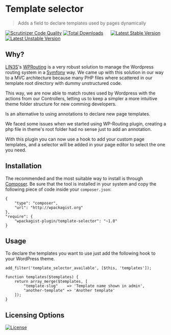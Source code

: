 # Template selector
> Adds a field to declare templates used by pages dynamically

[![Scrutinizer Code Quality](https://scrutinizer-ci.com/g/LIN3S/WPTemplateSelector/badges/quality-score.png?b=master)](https://scrutinizer-ci.com/g/LIN3S/WPTemplateSelector/?branch=master)
[![Total Downloads](https://poser.pugx.org/lin3s/wp-template-selector/downloads)](https://packagist.org/packages/lin3s/wp-template-selector)
&nbsp;&nbsp;&nbsp;&nbsp;
[![Latest Stable Version](https://poser.pugx.org/lin3s/wp-template-selector/v/stable.svg)](https://packagist.org/packages/lin3s/wp-template-selector)
[![Latest Unstable Version](https://poser.pugx.org/lin3s/wp-template-selector/v/unstable.svg)](https://packagist.org/packages/lin3s/wp-template-selector)

## Why?
[LIN3S][1]'s [WPRouting][2] is a very robust solution to manage the Wordpress routing system in a [Symfony][3] way.
We came up with this solution in our way to a MVC architecture because many PHP files where scattered in our template
root directory with dummy unstructured code.

This way, we are now able to match routes used by Wordpress with the actions from our Controllers, letting us to keep
a simpler a more intuitive theme folder structure for new comming developers.

Is an alternative to using annotations to declare new page templates.

We faced some issues when we started using WP-Routing plugin, creating a php file in theme's root folder had no sense
just to add an annotation.

With this plugin you can now use a hook to add your custom page templates, and a selector will be added in your page
editor to select the one you need.

## Installation
The recommended and the most suitable way to install is through [Composer][4]. Be sure that the tool is installed
in your system and copy the following piece of code inside your `composer.json`:
```
{
    "type": "composer",
    "url": "http://wpackagist.org"
},
"require": {
    "wpackagist-plugin/template-selector": "~1.0"
}
```

## Usage
To declare the templates you want to use just add the following hook to your WordPress theme.

    add_filter('template_selector_available', [$this, 'templates']);
    
    function templates($templates) {
        return array_merge($templates, [
            "template-slug"    => 'Template name shown in admin',
            "another-template" => 'Another template'
        ]);
    }

## Licensing Options
[![License](https://poser.pugx.org/lin3s/lin3s-wp-template-selector/license.svg)](https://github.com/LIN3S/WPTemplateSelector/blob/master/LICENSE)

[1]: http://lin3s.com
[2]: https://github.com/LIN3S/WPRouting
[3]: https://symfony.com/
[4]: https://getcomposer.org/
